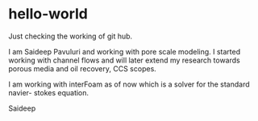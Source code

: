 # hello-world
Just checking the working of git hub.

I am Saideep Pavuluri and working with pore scale modeling. I started working with channel flows and will later extend my research towards porous media and oil recovery, CCS scopes.

I am working with interFoam as of now which is a solver for the standard navier- stokes equation.

Saideep
